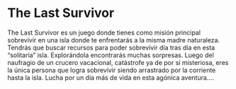 # The Last Survivor
The Last Survivor es un juego donde tienes como misión principal sobrevivir en una isla donde te enfrentarás a la misma madre naturaleza. Tendrás que buscar recursos para poder sobrevivir día tras día en esta “solitaria” isla. Explorándola encontrarás muchas sorpresas.
	Luego del naufragio de un crucero vacacional, catástrofe ya de por sí misteriosa, eres la única persona que logra sobrevivir siendo arrastrado por la corriente hasta la isla.
	Lucha por un día más de vida en esta agónica aventura....

